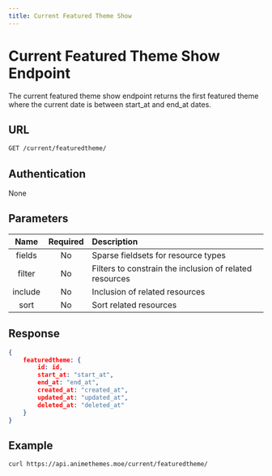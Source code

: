 ```yaml
---
title: Current Featured Theme Show
---
```


# Current Featured Theme Show Endpoint

The current featured theme show endpoint returns the first featured theme where the current date is between start_at and end_at dates.

## URL

```sh
GET /current/featuredtheme/
```

## Authentication

None

## Parameters

| Name    | Required | Description                                             |
| :-----: | :------: | :------------------------------------------------------ |
| fields  | No       | Sparse fieldsets for resource types                     |
| filter  | No       | Filters to constrain the inclusion of related resources |
| include | No       | Inclusion of related resources                          |
| sort    | No       | Sort related resources                                  |

## Response

```json
{
    featuredtheme: {
        id: id,
        start_at: "start_at",
        end_at: "end_at",
        created_at: "created_at",
        updated_at: "updated_at",
        deleted_at: "deleted_at"
    }
}
```

## Example

```bash
curl https://api.animethemes.moe/current/featuredtheme/
```
